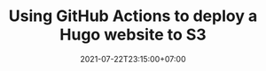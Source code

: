---
title: "Using GitHub Actions to deploy a Hugo website to S3"
date: 2021-07-22T23:15:00+07:00
slug: dependson-with-cloudformation
category: cloudformation
description: "A guide explaining how to build a pipeline using GitHub Actions to deploy a static website created with Hugo to S3"
draft: false
---